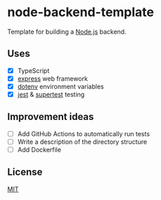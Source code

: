 # node-backend-template

Template for building a [Node.js](https://nodejs.org/en) backend.

## Uses

- [x] TypeScript
- [x] [express](https://github.com/expressjs/express) web framework
- [x] [dotenv](https://github.com/motdotla/dotenv) environment variables
- [x] [jest](https://github.com/jestjs/jest) & [supertest](https://github.com/ladjs/supertest) testing

## Improvement ideas

- [ ] Add GitHub Actions to automatically run tests
- [ ] Write a description of the directory structure
- [ ] Add Dockerfile

## License

[MIT](./LICENSE)
